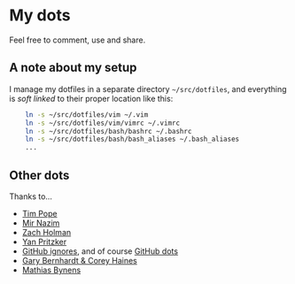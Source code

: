 # My dots

Feel free to comment, use and share.

## A note about my setup

I manage my dotfiles in a separate directory ```~/src/dotfiles```, and
everything is *soft linked* to their proper location like this:

```sh
    ln -s ~/src/dotfiles/vim ~/.vim
    ln -s ~/src/dotfiles/vim/vimrc ~/.vimrc
    ln -s ~/src/dotfiles/bash/bashrc ~/.bashrc
    ln -s ~/src/dotfiles/bash/bash_aliases ~/.bash_aliases
    ...
```

## Other dots

Thanks to...
* [Tim Pope](https://github.com/tpope/vim-pathogen)
* [Mir Nazim](http://mirnazim.org/writings/vim-plugins-i-use/)
* [Zach Holman](https://github.com/holman)
* [Yan Pritzker](https://github.com/skwp)
* [GitHub ignores](https://github.com/github/gitignore), and of course [GitHub dots](http://dotfiles.github.com/)
* [Gary Bernhardt & Corey Haines](https://github.com/garybernhardt/dotfiles/blob/master/bin/git-churn)
* [Mathias Bynens](https://github.com/mathiasbynens/dotfiles)
